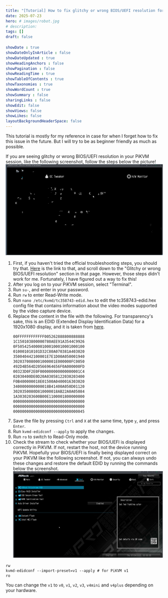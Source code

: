 ```yaml
---
title: "[Tutorial] How to fix glitchy or wrong BIOS/UEFI resolution for PiKVM"
date: 2025-07-23
hero: # images/robot.jpg
# description: 
tags: []
draft: false

showDate : true
showDateOnlyInArticle : false
showDateUpdated : true
showHeadingAnchors : false
showPagination : false
showReadingTime : true
showTableOfContents : true
showTaxonomies : true 
showWordCount : true
showSummary : false
sharingLinks : false
showEdit: false
showViews: false
showLikes: false
layoutBackgroundHeaderSpace: false
---
```


This tutorial is mostly for my reference in case for when I forget how to fix this issue in the future. But I will try to be as beginner friendly as much as possible.

If you are seeing glitchy or wrong BIOS/UEFI resolution in your PiKVM session, like the following screenshot, follow the steps below the picture!
![glitchy or wrong BIOS/UEFI resolution](images/wrong.png)

1. First, if you haven't tried the official troubleshooting steps, you should try that. [Here](https://docs.pikvm.org/faq/) is the link to that, and scroll down to the "Glitchy or wrong BIOS/UEFI resolution" section in that page. However, those steps didn't work for me. Fortunately, I have figured out a way to fix this!
1. After you log on to your PiKVM session, select "Terminal".
1. Run ```su-```, and enter in your password.
1. Run ```rw``` to enter Read-Write mode.
1. Run ```nano /etc/kvmd/tc358743-edid.hex``` to edit the tc358743-edid.hex config file that contains information about the video modes supported by the video capture device. 
1. Replace the content in the file with the following. For transparency's sake, this is an EDID (Extended Display Identification Data) for a 1920x1080 display, and it is taken from [here](https://docs.pikvm.org/edid/#restore-default-edid). 
    ```
    00FFFFFFFFFFFF005262888800888888
    1C150103800000780AEE91A3544C9926
    0F505425400001000100010001000100
    010001010101D32C80A070381A403020
    350040442100001E7E1D00A050001940
    3020370080001000001E000000FC0050
    492D4B564D20566964656F0A000000FD
    00323D0F2E0F000000000000000001C4
    02030400DE0D20A03058122030203400
    F0B400000018E01500A0400016303020
    3400000000000018B41400A050D01120
    3020350080D810000018AB22A0A05084
    1A3030203600B00E1100001800000000
    00000000000000000000000000000000
    00000000000000000000000000000000
    00000000000000000000000000000045
    ```
1. Save the file by pressing ```Ctrl``` and ```X``` at the same time, type ```y```, and press ```Enter```.
1. Run ```kvmd-edidconf --apply``` to apply the changes.
1. Run ```ro``` to switch to Read-Only mode.
1. Check the stream to check whether your BIOS/UEFI is displayed correctly in PiKVM. If not, restart the host, not the device running PiKVM. Hopefully your BIOS/UEFI is finally being displayed correct on your PiKVM like the following screenshot. If not, you can always undo these changes and restore the default EDID by running the commands below the screenshot.
![correct BIOS/UEFI resolution](images/correct.png)

```
rw
kvmd-edidconf --import-preset=v1 --apply # for PiKVM v1
ro
```
You can change the ```v1``` to ```v0```, ```v1```, ```v2```, ```v3```, ```v4mini``` and ```v4plus``` depending on your hardware.
